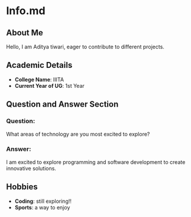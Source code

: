 # Info.md

## About Me
Hello, I am Aditya tiwari, eager to contribute to different projects.
## Academic Details
- **College Name**: IIITA
- **Current Year of UG**: 1st Year  

## Question and Answer Section
### Question:
What areas of technology are you most excited to explore?
### Answer:
I am excited to explore programming and software development to create innovative solutions.

## Hobbies
- **Coding**: still exploring!! 
- **Sports**: a way to enjoy
